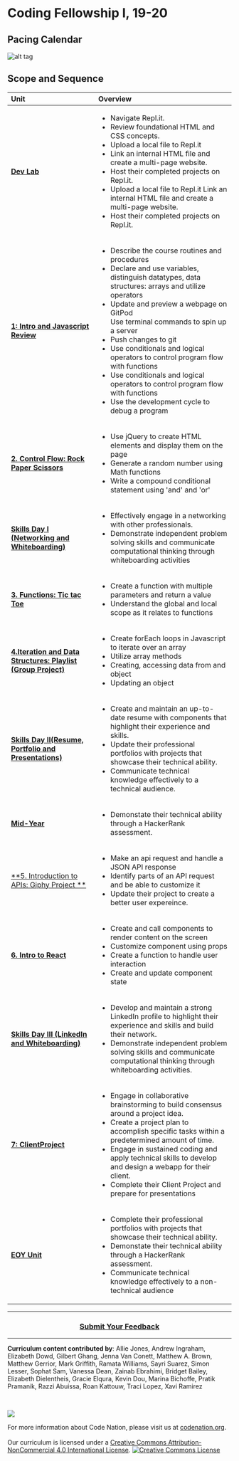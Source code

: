 # Coding Fellowship I, 19-20

## Pacing Calendar
![alt tag](https://github.com/itscodenation/curriculum19-20/blob/master/advanced/Pacing%20Calendar.png)

## Scope and Sequence

| Unit | Overview|
|:-------|:------|
| [**Dev Lab**](units/unit1) |  <ul><li>Navigate Repl.it.</li><li>Review foundational HTML and CSS concepts.</li><li>Upload a local file to Repl.it</li> <li>Link an internal HTML file and create a multi-page website.</li> <li>Host their completed projects on Repl.it.</li> <li>Upload a local file to Repl.it Link an internal HTML file and create a multi-page website.</li> <li>Host their completed projects on Repl.it.</li></ul>|
| [**1: Intro and Javascript Review**](units/unit2) |  <ul><li>Describe the course routines and procedures</li><li>Declare and use variables, distinguish datatypes, data structures: arrays and utilize operators</li><li>Update and preview a webpage on GitPod</li> Use terminal commands to spin up a server</li> <li>Push changes to git</li> <li>Use conditionals and logical operators to control program flow with functions</li><li>Use conditionals and logical operators to control program flow with functions</li> <li>Use the development cycle to debug a program </li></ul>|
| [**2. Control Flow: Rock Paper Scissors**](units/unit3) |<ul><li>Use jQuery to create HTML elements and display them on the page</li><li>Generate a random number using Math functions</li><li>Write a compound conditional statement using 'and' and 'or'</li></ul>|
| [**Skills Day I (Networking and Whiteboarding)**](units/skillsdays/skillsday1) |  <ul><li>Effectively engage in a networking with other professionals.</li> <li>Demonstrate independent problem solving skills and communicate computational thinking through whiteboarding activities</li></ul>|
| [**3. Functions: Tic tac Toe**](units/unit4) | <ul><li>Create a function with multiple parameters and return a value</li><li>Understand the global and local scope as it relates to functions</li></ul> |
| [**4.Iteration and Data Structures: Playlist (Group Project)**](units/unit5) | <ul><li>Create forEach loops in Javascript to iterate over an array</li><li>Utilize array methods</li><li>Creating, accessing data from and object</li><li>Updating an object</li></ul>|
| [**Skills Day II(Resume, Portfolio and Presentations)**](units/skillsdays/skillsday2) |<ul><li>Create and maintain an up-to-date resume with components that highlight their experience and skills.</li> <li>Update their professional portfolios with projects that showcase their technical ability.</li> <li>Communicate technical knowledge effectively to a technical audience.</li></ul> 
| [**Mid-Year**](units/midyear) | <ul><li>Demonstate their technical ability through a HackerRank assessment.</li></ul>|
| [**5. Introduction to APIs: Giphy Project **](units/unit6) |<ul><li>Make an api request and handle a JSON API response</li><li>Identify parts of an API request and be able to customize it</li><li>Update their project to create a better user expereince.</li>|
| [**6. Intro to React**](units/unit7) |<ul><li>Create and call components to render content on the screen</li><li>Customize component using props</li><li>Create a function to handle user interaction</li><li>Create and update component state</li> |
| [**Skills Day III (LinkedIn and Whiteboarding)**](units/skillsdays/skillsday3) | <ul><li>Develop and maintain a strong LinkedIn profile to highlight their experience and skills and build their network.</li> <li>Demonstrate independent problem solving skills and communicate computational thinking through whiteboarding activities.</li></ul>|
| [**7: ClientProject**](units/unit8)| <ul><li>Engage in collaborative brainstorming to build consensus around a project idea.</li> <li>Create a project plan to accomplish specific tasks within a predetermined amount of time.</li><li>Engage in sustained coding and apply technical skills to develop and design a webapp for their client.</li><li>Complete their Client Project and prepare for presentations </li></ul> |
| [**EOY Unit**](units/eoy) |  <ul><li>Complete their professional portfolios with projects that showcase their technical ability.</li> <li>Demonstate their technical ability through a HackerRank assessment.</li><li>Communicate technical knowledge effectively to a non-technical audience</li>|
----

<h3 align="center"><a href="https://docs.google.com/forms/d/e/1FAIpQLSeLpI-m6UKvIxk97F8R1iidFRaYXJ3dfcUuIjx2Pz0WMfO1SA/viewform">Submit Your Feedback</a> </h3>

----

**Curriculum content contributed by**: Allie Jones, 
Andrew Ingraham, 
Elizabeth Dowd, 
Gilbert Ghang, 
Jenna Van Conett, 
Matthew A. Brown, 
Matthew Gerrior, 
Mark Griffith, 
Ramata Williams, 
Sayri Suarez, 
Simon Lesser, 
Sophat Sam, 
Vanessa Dean, 
Zainab Ebrahimi, 
Bridget Bailey, 
Elizabeth Dielentheis, 
Gracie Elqura, 
Kevin Dou, 
Marina Bichoffe, 
Pratik Pramanik, 
Razzi Abuissa, 
Roan Kattouw, 
Traci Lopez, 
Xavi Ramirez

<br>
<p> <img src="https://i.imgur.com/lYodTLP.png?1" ></p>
For more information about Code Nation, please visit us at <a href="https://www.codenation.org">codenation.org</a>.
<br>
<br>
Our curriculum is licensed under a <a rel="license" href="http://creativecommons.org/licenses/by-nc/4.0/">Creative Commons Attribution-NonCommercial 4.0 International License</a>. 
<a rel="license" href="http://creativecommons.org/licenses/by-nc/4.0/"><img alt="Creative Commons License" style="border-width:0" src="https://i.creativecommons.org/l/by-nc/4.0/88x31.png" /></a>
